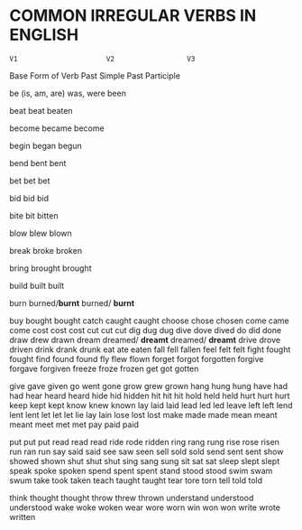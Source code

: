 # COMMON IRREGULAR VERBS IN ENGLISH

    V1                      V2                  V3

Base Form of Verb       Past Simple         Past Participle


be (is, am, are)            was,                were been

beat                        beat                beaten

become                      became              become

begin                       began               begun

bend                        bent                bent

bet                         bet                 bet

bid                         bid                 bid

bite                        bit                 bitten

blow                        blew                blown

break                       broke               broken

bring                       brought             brought

build                       built               built

burn                        burned/**burnt**    burned/ **burnt**




buy bought bought
catch caught caught
choose chose chosen
come came come
cost cost cost
cut cut cut
dig dug dug
dive dove dived
do did done
draw drew drawn
dream dreamed/ **dreamt** dreamed/ **dreamt**
drive drove driven
drink drank drunk
eat ate eaten
fall fell fallen
feel felt felt
fight fought fought
find found found
fly flew flown
forget forgot forgotten
forgive forgave forgiven
freeze froze frozen
get got gotten



give gave given
go went gone
grow grew grown
hang hung hung
have had had
hear heard heard
hide hid hidden
hit hit hit
hold held held
hurt hurt hurt
keep kept kept
know knew known
lay laid laid
lead led led
leave left left
lend lent lent
let let let
lie lay lain
lose lost lost
make made made
mean meant meant
meet met met
pay paid paid



put put put
read read read
ride rode ridden
ring rang rung
rise rose risen
run ran run
say said said
see saw seen
sell sold sold
send sent sent
show showed shown
shut shut shut
sing sang sung
sit sat sat
sleep slept slept
speak spoke spoken
spend spent spent
stand stood stood
swim swam swum
take took taken
teach taught taught
tear tore torn
tell told told


think thought thought
throw threw thrown
understand understood understood
wake woke woken
wear wore worn
win won won
write wrote written


